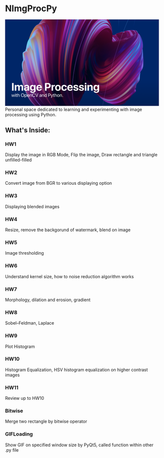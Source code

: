 # NImgProcPy

<img src="Assets/Readme/BG.png" alt="Background Image" width="600"/>
Personal space dedicated to learning and experimenting with image processing using Python. 

## What's Inside:

### HW1 
Display the image in RGB Mode, Flip the image, Draw rectangle and triangle unfilled-filled

### HW2 
Convert image from BGR to various displaying option

### HW3
Displaying blended images

### HW4
Resize, remove the backgorund of watermark, blend on image

### HW5
Image thresholding

### HW6
Understand kernel size, how to noise reduction algorithm works

### HW7
Morphology, dilation and erosion, gradient

### HW8
Sobel–Feldman, Laplace

### HW9
Plot Histogram

### HW10
Histogram Equalization, HSV histogram equalization on higher contrast images

### HW11
Review up to HW10

### Bitwise
Merge two rectangle by bitwise operator

### GIFLoading
Show GIF on specified window size by PyQt5, called function within other .py file



